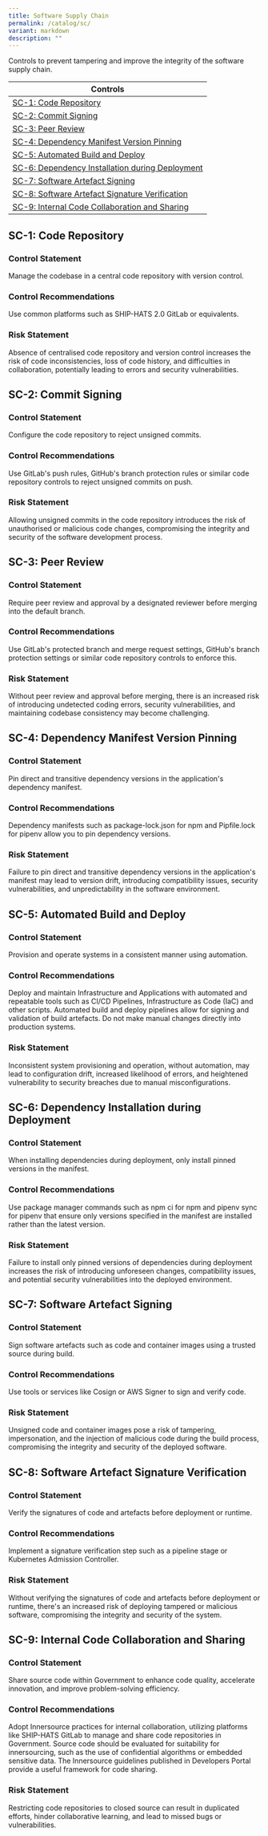 ```yaml
---
title: Software Supply Chain
permalink: /catalog/sc/
variant: markdown
description: ""
---
```

Controls to prevent tampering and improve the integrity of the software supply chain.

| Controls |
| ---- |
| [SC-1: Code Repository](#sc-1) |
| [SC-2: Commit Signing](#sc-2) |
| [SC-3: Peer Review](#sc-3) |
| [SC-4: Dependency Manifest Version Pinning](#sc-4) |
| [SC-5: Automated Build and Deploy](#sc-5) |
| [SC-6: Dependency Installation during Deployment](#sc-6) |
| [SC-7: Software Artefact Signing](#sc-7) |
| [SC-8: Software Artefact Signature Verification](#sc-8) |
| [SC-9: Internal Code Collaboration and Sharing](#sc-9) |


<a id="sc-1"></a>
## SC-1: Code Repository

### Control Statement

Manage the codebase in a central code repository with version control.

### Control Recommendations

Use common platforms such as SHIP-HATS 2.0 GitLab or equivalents.

### Risk Statement

Absence of centralised code repository and version control increases the risk of code inconsistencies, loss of code history, and difficulties in collaboration, potentially leading to errors and security vulnerabilities.



<a id="sc-2"></a>
## SC-2: Commit Signing

### Control Statement

Configure the code repository to reject unsigned commits.

### Control Recommendations

Use GitLab's push rules, GitHub's branch protection rules or similar code repository controls to reject unsigned commits on push.

### Risk Statement

Allowing unsigned commits in the code repository introduces the risk of unauthorised or malicious code changes, compromising the integrity and security of the software development process.



<a id="sc-3"></a>
## SC-3: Peer Review

### Control Statement

Require peer review and approval by a designated reviewer before merging into the default branch.

### Control Recommendations

Use GitLab's protected branch and merge request settings, GitHub's branch protection settings or similar code repository controls to enforce this.

### Risk Statement

Without peer review and approval before merging, there is an increased risk of introducing undetected coding errors, security vulnerabilities, and maintaining codebase consistency may become challenging.



<a id="sc-4"></a>
## SC-4: Dependency Manifest Version Pinning

### Control Statement

Pin direct and transitive dependency versions in the application's dependency manifest.

### Control Recommendations

Dependency manifests such as package-lock.json for npm and Pipfile.lock for pipenv allow you to pin dependency versions.

### Risk Statement

Failure to pin direct and transitive dependency versions in the application's manifest may lead to version drift, introducing compatibility issues, security vulnerabilities, and unpredictability in the software environment.



<a id="sc-5"></a>
## SC-5: Automated Build and Deploy

### Control Statement

Provision and operate systems in a consistent manner using automation.

### Control Recommendations

Deploy and maintain Infrastructure and Applications with automated and repeatable tools such as CI/CD Pipelines, Infrastructure as Code (IaC) and other scripts. Automated build and deploy pipelines allow for signing and validation of build artefacts. Do not make manual changes directly into production systems.

### Risk Statement

Inconsistent system provisioning and operation, without automation, may lead to configuration drift, increased likelihood of errors, and heightened vulnerability to security breaches due to manual misconfigurations.



<a id="sc-6"></a>
## SC-6: Dependency Installation during Deployment

### Control Statement

When installing dependencies during deployment, only install pinned versions in the manifest.

### Control Recommendations

Use package manager commands such as npm ci for npm and pipenv sync for pipenv that ensure only versions specified in the manifest are installed rather than the latest version.

### Risk Statement

Failure to install only pinned versions of dependencies during deployment increases the risk of introducing unforeseen changes, compatibility issues, and potential security vulnerabilities into the deployed environment.



<a id="sc-7"></a>
## SC-7: Software Artefact Signing

### Control Statement

Sign software artefacts such as code and container images using a trusted source during build.

### Control Recommendations

Use tools or services like Cosign or AWS Signer to sign and verify code.

### Risk Statement

Unsigned code and container images pose a risk of tampering, impersonation, and the injection of malicious code during the build process, compromising the integrity and security of the deployed software.



<a id="sc-8"></a>
## SC-8: Software Artefact Signature Verification

### Control Statement

Verify the signatures of code and artefacts before deployment or runtime.

### Control Recommendations

Implement a signature verification step such as a pipeline stage or Kubernetes Admission Controller.

### Risk Statement

Without verifying the signatures of code and artefacts before deployment or runtime, there's an increased risk of deploying tampered or malicious software, compromising the integrity and security of the system.



<a id="sc-9"></a>
## SC-9: Internal Code Collaboration and Sharing

### Control Statement

Share source code within Government to enhance code quality, accelerate innovation, and improve problem-solving efficiency.

### Control Recommendations

Adopt Innersource practices for internal collaboration, utilizing platforms like SHIP-HATS GitLab to manage and share code repositories in Government. Source code should be evaluated for suitability for innersourcing, such as the use of confidential algorithms or embedded sensitive data. The Innersource guidelines published in Developers Portal provide a useful framework for code sharing.

### Risk Statement

Restricting code repositories to closed source can result in duplicated efforts, hinder collaborative learning, and lead to missed bugs or vulnerabilities.